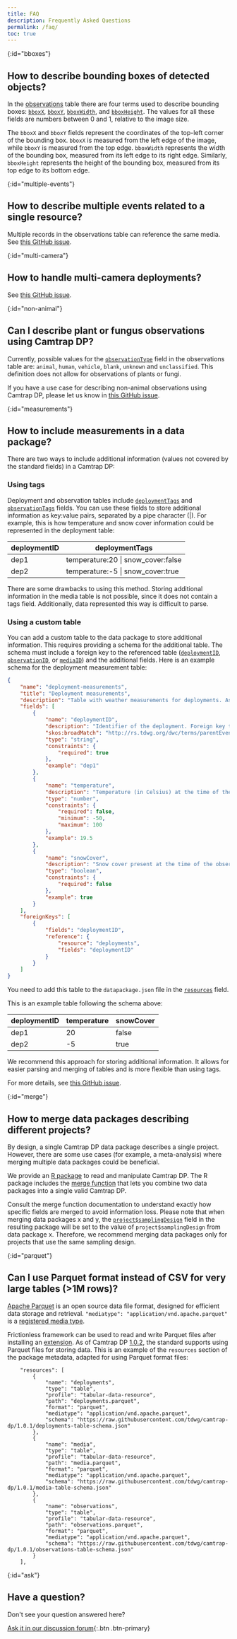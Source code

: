 ```yaml
---
title: FAQ
description: Frequently Asked Questions
permalink: /faq/
toc: true
---
```


{:id="bboxes"}
## How to describe bounding boxes of detected objects?

In the [observations](/data/#observations) table there are four terms used to describe bounding boxes: [`bboxX`](/data/#observations.bboxX), [`bboxY`](/data/#observations.bboxY), [`bboxWidth`](/data/#observations.bboxWidth), and [`bboxHeight`](/data/#observations.bboxHeight). The values for all these fields are numbers between 0 and 1, relative to the image size.

The `bboxX` and `bboxY` fields represent the coordinates of the top-left corner of the bounding box. `bboxX` is measured from the left edge of the image, while `bboxY` is measured from the top edge. `bboxWidth` represents the width of the bounding box, measured from its left edge to its right edge. Similarly, `bboxHeight` represents the height of the bounding box, measured from its top edge to its bottom edge.

{:id="multiple-events"}
## How to describe multiple events related to a single resource?

Multiple records in the observations table can reference the same media. See [this GitHub issue](https://github.com/tdwg/camtrap-dp/issues/39).

{:id="multi-camera"}
## How to handle multi-camera deployments?

See [this GitHub issue](https://github.com/tdwg/camtrap-dp/issues/328).

{:id="non-animal"}
## Can I describe plant or fungus observations using Camtrap DP?

Currently, possible values for the [`observationType`](/data/#observations.observationType) field in the observations table are: `animal`, `human`, `vehicle`, `blank`, `unknown` and `unclassified`. This definition does not allow for observations of plants or fungi. 

If you have a use case for describing non-animal observations using Camtrap DP, please let us know in [this GitHub issue](https://github.com/tdwg/camtrap-dp/issues/346).

{:id="measurements"}
## How to include measurements in a data package?

There are two ways to include additional information (values not covered by the standard fields) in a Camtrap DP:

### Using tags

Deployment and observation tables include [`deploymentTags`](/data/#deployments.deploymentTags) and [`observationTags`](/data/#observations.observationTags) fields. You can use these fields to store additional information as key:value pairs, separated by a pipe character (&#x7c;). For example, this is how temperature and snow cover information could be represented in the deployment table:

deploymentID | deploymentTags
--- | ---
dep1 | temperature:20 &#x7c; snow_cover:false
dep2 | temperature:-5 &#x7c; snow_cover:true

There are some drawbacks to using this method. Storing additional information in the media table is not possible, since it does not contain a tags field. Additionally, data represented this way is difficult to parse.

### Using a custom table

You can add a custom table to the data package to store additional information. This requires providing a schema for the additional table. The schema must include a foreign key to the referenced table ([`deploymentID`](/data/#deployments.deploymentID), [`observationID`](/data/#observations.observationID), or [`mediaID`](/data/#media.mediaID)) and the additional fields. Here is an example schema for the deployment measurement table:

```json
{
    "name": "deployment-measurements",
    "title": "Deployment measurements",
    "description": "Table with weather measurements for deployments. Associated with deployments (`deploymentID`).",
    "fields": [
        {
            "name": "deploymentID",
            "description": "Identifier of the deployment. Foreign key to `deployments.deploymentID`.",
            "skos:broadMatch": "http://rs.tdwg.org/dwc/terms/parentEventID",
            "type": "string",
            "constraints": {
                "required": true
            },
            "example": "dep1"
        },
        {
            "name": "temperature",
            "description": "Temperature (in Celsius) at the time of the observation.)",
            "type": "number",
            "constraints": {
                "required": false,
                "minimum": -50,
                "maximum": 100
            },
            "example": 19.5
        },
        {
            "name": "snowCover",
            "description": "Snow cover present at the time of the observation.",
            "type": "boolean",
            "constraints": {
                "required": false
            },
            "example": true
        }
    ],
    "foreignKeys": [
        {
            "fields": "deploymentID",
            "reference": {
                "resource": "deployments",
                "fields": "deploymentID"
            }
        }
    ]
}
```

You need to add this table to the `datapackage.json` file in the [`resources`](/metadata/#resources) field.

This is an example table following the schema above:

deploymentID | temperature | snowCover
--- | --- | ---
dep1 | 20 | false
dep2 | -5 | true

We recommend this approach for storing additional information. It allows for easier parsing and merging of tables and is more flexible than using tags.

For more details, see [this GitHub issue](https://github.com/tdwg/camtrap-dp/issues/358).

{:id="merge"}
## How to merge data packages describing different projects?

By design, a single Camtrap DP data package describes a single project. However, there are some use cases (for example, a meta-analysis) where merging multiple data packages could be beneficial.

We provide an [R package](https://inbo.github.io/camtrapdp/) to read and manipulate Camtrap DP. The R package includes the [merge function](https://inbo.github.io/camtrapdp/reference/merge_camtrapdp.html) that lets you combine two data packages into a single valid Camtrap DP.

Consult the merge function documentation to understand exactly how specific fields are merged to avoid information loss. Please note that when merging data packages x and y, the [`project$samplingDesign`](/metadata/#project.samplingDesign) field in the resulting package will be set to the value of `project$samplingDesign` from data package x. Therefore, we recommend merging data packages only for projects that use the same sampling design.

{:id="parquet"}
## Can I use Parquet format instead of CSV for very large tables (>1M rows)?

[Apache Parquet](https://parquet.apache.org/) is an open source data file format, designed for efficient data storage and retrieval. `"mediatype": "application/vnd.apache.parquet"` is a [registered media type](https://www.iana.org/assignments/media-types/application/vnd.apache.parquet).

Frictionless framework can be used to read and write Parquet files after installing an [extension](https://framework.frictionlessdata.io/docs/formats/parquet.html). 
As of Camtrap DP [1.0.2](https://github.com/tdwg/camtrap-dp/releases/tag/1.0.2), the standard supports using Parquet files for storing data. This is an example of the `resources` section of the package metadata, adapted for using Parquet format files:

```
    "resources": [
        {
            "name": "deployments",
            "type": "table",
            "profile": "tabular-data-resource",
            "path": "deployments.parquet",
            "format": "parquet",
            "mediatype": "application/vnd.apache.parquet",
            "schema": "https://raw.githubusercontent.com/tdwg/camtrap-dp/1.0.1/deployments-table-schema.json"
        },
        {
            "name": "media",
            "type": "table",
            "profile": "tabular-data-resource",
            "path": "media.parquet",
            "format": "parquet",
            "mediatype": "application/vnd.apache.parquet",
            "schema": "https://raw.githubusercontent.com/tdwg/camtrap-dp/1.0.1/media-table-schema.json"
        },
        {
            "name": "observations",
            "type": "table",
            "profile": "tabular-data-resource",
            "path": "observations.parquet",
            "format": "parquet",
            "mediatype": "application/vnd.apache.parquet",
            "schema": "https://raw.githubusercontent.com/tdwg/camtrap-dp/1.0.1/observations-table-schema.json"
        }
    ],
```

{:id="ask"}
## Have a question?

Don't see your question answered here?

[Ask it in our discussion forum](https://github.com/tdwg/camtrap-dp/discussions){:.btn .btn-primary}
